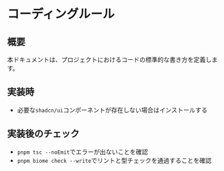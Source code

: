 # コーディングルール

## 概要
本ドキュメントは、プロジェクトにおけるコードの標準的な書き方を定義します。

## 実装時
- 必要な`shadcn/ui`コンポーネントが存在しない場合はインストールする

## 実装後のチェック
- `pnpm tsc --noEmit`でエラーが出ないことを確認
- `pnpm biome check --write`でリントと型チェックを通過することを確認